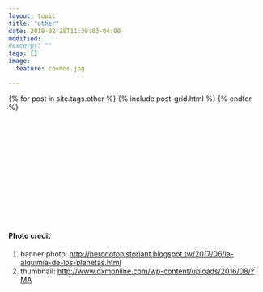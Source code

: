 ```yaml
---
layout: topic
title: "other"
date: 2018-02-28T11:39:03-04:00
modified:
#excerpt: ""
tags: []
image:
  feature: cosmos.jpg

---
```


<div class="tiles">
{% for post in site.tags.other %}
  {% include post-grid.html %}
{% endfor %}
</div><!-- /.tiles -->

<br><br><br><br><br><br><br><br><br><br><br><br>

#### Photo credit
1. banner photo: http://herodotohistoriant.blogspot.tw/2017/06/la-alquimia-de-los-planetas.html
2. thumbnail: http://www.dxmonline.com/wp-content/uploads/2016/08/?MA
